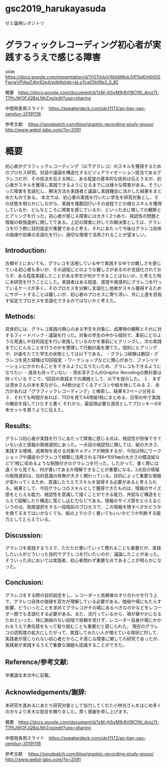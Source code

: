 # gsc2019_harukayasuda
ゼミ論用レポジトリ

# グラフィックレコーディング初心者が実践するうえで感じる障害

slide https://docs.google.com/presentation/d/1YGTmIuVXkh6MpjLlVPSpKH4hDGFwrwVPIAwZ4hr82e4/edit#slide=id.g7ca05b16b2_0_85

概要　https://docs.google.com/document/d/1zM-jh5vM9r8VI9CfW_Anjz7t-T7fhJWOFJQBxLNhZxg/edit?usp=sharing

中間発表用スライド　https://speakerdeck.com/skrt1172/an-tian-yao-zemilun-20191118

参考文献　 https://goodpatch.com/blog/graphic-recording-study-group/ http://www.webd-labo.com/?p=2091

# 概要

初心者がグラフィックレコーディング（以下グラレコ）のスキルを獲得するためのプロセス研究。対話や議論を構造化するビジュアライゼーション技法であるグラレコだが、その技法を伝える時に、ある程度の基本的な技術は伝えうるが、初心者がスキルを獲得し実践できるようになるまでには様々な障害がある。そういった障害を言語化し、解決方法を実践者と議論し実践機会に活かした結果をまとめたものである。
本文では、初心者の実践を行いたい学生を研究対象とし、その状態を明らかにしながら、実践を複数回行いその過程でどの様なスキルを獲得しているか、どんなところに障害を感じているか、といった点に関しての観察とヒアリングを行った。初心者が感じる障害には大きく2つあり、視認性の問題と情報の取捨選択に関してである。上記の障害に対しての解決策としては、グラレコを行う際に目的設定が重要であると考え、それにあたって今後はグラレコ自体の価値や効果の言語化を行い、適切な環境で活用されることが望ましい。



## Introduction:

古橋ゼミにおいても、グラレコを活用している中で実践する中での難しさを感じている初心者も多いが、その過程にどのような難しさがあるのか言語化されておらず、ある程度実践したことがある学生が何かできることはないか、と考えた時に本研究を行うことにした。実践者はある程度、感覚や直感的にグラレコを行っているケースが多く、そのプロセスを分解し言語化し他者がスキル獲得するためにサポートすることは難しいが、初心者のプロセスに寄り添い、共に上達を目指す仮定でプロセスを言語化できるのではないかと考えた。



## Methods:

具体的には、グラレコ実践の関心のある学生を対象に、成果物の観察とそれに対するフィードバック・議論を行った。対象の学生の中から個別で、事前にどのような見通しや目的設定を行い実施しているのかを事前にヒアリングし、次の実践までにどんなことを行うのかを整理して行動計画を建てた。個別にヒアリングや、計画をたてた学生の状態としては以下である。
・グラレコ経験は数回・グラレコを見た経験は10回程度
・ワークショップなどに関心があり、ファシリテーションにかかわることをできるようになりたいため、グラレコもできるようになりたい
・道具も持っていない
・清水淳子さんのGraphic Recodingの教科書は持っている
そこで、1回目の実践までの課題として、以下を提示した。
１．まずは清水さんの本を見ながら、A4枚分出てくるアイコンや絵を映してみる
２．余力があれば「グラフィックレコーディング」と検索し、結果を2ページ分見る
３．それでも時間があれば、TEDを見てA4用紙1枚にまとめる、日常の中で実践の機会を探してひたすら書く
それから、最低限必要な道具としてプロッキーの8本セットを買うように伝えた。



## Results:

グラレコ初心者が実践を行うにあたって障害に感じる点は、視認性が担保できていない点と情報の取捨選択にあった。一点目の視認性に関しては、紙の大きさ、実践する環境、成果物を見せる対象やメディアが関係するが、今回は特にワークショップや講座のグラレコで頻繁に活用される788×1091㎜の大きさの模造紙などで1枚に収めるような制限付きのグラレコを行った。したがって、書く際には遠くから見ても、何が書いてあるか理解できることが重要になる。2点目の情報の取捨選択は、目的意識の有無が大きく関わっている。目的によって重要な情報が変わってくるため、意識したうえでスキルを習得する必要があると考えられる。結果として、今回グラレコのスキルとして獲得できたものは、情報のサイズ感をとらえる能力、視認性を意識して描くことができる能力、弁図など構造をとらえて図解したり構造に落とし込む力などである。情報のサイズ感をとらえるというのは、取捨選択をする一段階前のプロセスで、この情報を残すべきかどうかを捨てるまではいかなくても、紙の上で小さく書いてもいいかどうか判断する能力としてとらえている。



## Discussion:

グラレコを実践するうえで、ただただ書いていって慣れることも重要だが、実践したい人がどういった目的でグラレコを行いたいのか、議論したことがあった。そういった点においては実践者、初心者問わず重要な点であることが明らかになった。

## Conclusion:

グラレコをする際の目的設定をし、レコーダーと依頼者のすり合わせを行う上で、グラレコ自体の価値を双方が理解している必要がある。価値や場にもたらす影響、どういったことを求めてグラレコがその場にあるべきなのかなどをレコーダー間でも言語化する必要がある。また、流行っているから、場が華やかになるためといった、特に脈絡のない段階で依頼を受けず、レコーダー自身が場にかかわるうえで責任感をもって取り組むことも重要だと感じられた。
現在のグラレコの認知度の拡大にしたがって、実践してみたい人が増えている現状に対して、実践者が感じられない初心者だからこそ感じる障害に関しての研究であったが、実践者が実践するうえで重要な課題も認識することができた。
## Reference/参考文献:
卒業論文本文中に記載。



## Acknowledgements/謝辞:
本研究を進めるにあたり研究対象として協力してくれた小林光さんをはじめ多くの方々より多大な助言を賜りました。厚く感謝を申し上げます。


概要　https://docs.google.com/document/d/1zM-jh5vM9r8VI9CfW_Anjz7t-T7fhJWOFJQBxLNhZxg/edit?usp=sharing

中間発表用スライド　https://speakerdeck.com/skrt1172/an-tian-yao-zemilun-20191118

参考文献　
https://goodpatch.com/blog/graphic-recording-study-group/
http://www.webd-labo.com/?p=2091
